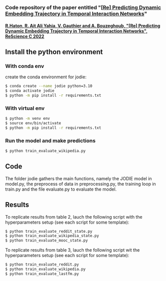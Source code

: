 ### Code repository of the paper entitled "[[Re] Predicting Dynamic Embedding Trajectory in Temporal Interaction Networks](https://github.com/ComplexNetTSP/JODIE-RESCIENCE/blob/master/article.pdf)"

#### [R.Haton, R. Ait Ali Yahia, V. Gauthier and A. Bouzeghoub, "[Re] Predicting Dynamic Embedding Trajectory in Temporal Interaction Networks", ReScience C 2022](https://github.com/ComplexNetTSP/JODIE-RESCIENCE/blob/master/article.pdf)



## Install the python environment 

### With conda env

create the conda environment for jodie: 
```bash
$ conda create --name jodie python=3.10
$ conda activate jodie
$ python -m pip install -r requirements.txt  
```

### With virtual env
```bash
$ python -m venv env
$ source env/bin/activate
$ python -m pip install -r requirements.txt  
```

### Run the model and make predictions

```bash
$ python train_evaluate_wikipedia.py
```

## Code

The folder jodie gathers the main functions, namely the JODIE model in model.py, the preprocess of data in preprocessing.py, the training loop in train.py and the file evaluate.py to evaluate the model.

## Results

To replicate results from table 2, lauch the following script with the hyperparameters setup (see each script for some template):
```bash
$ python train_evaluate_reddit_state.py
$ python train_evaluate_wikipedia_state.py
$ python train_evaluate_mooc_state.py
```

To replicate results from table 3, lauch the following script wit the hyperparameters setup (see each script for some template):
```bash
$ python train_evaluate_reddit.py
$ python train_evaluate_wikipedia.py
$ python train_evaluate_lastfm.py
```
